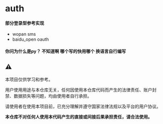 # auth

#### 部分登录型参考实现
- wopan sms
- baidu_open oauth

#### 你问为什么是py？ 不知道啊 哪个写的快用哪个 换语言自行编写


## ⚠️ 

本项目仅供学习和参考。

用户使用用途与本仓库无关，任何因使用本仓库代码而产生的法律责任、账户封禁、数据损失等问题，均由使用者自行承担。

请使用者在使用本项目前，已充分理解并遵守国家法律法规以及平台的用户协议。

**本仓库不对任何人使用本代码产生的直接或间接后果承担责任，请合法使用。**

